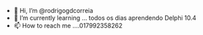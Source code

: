- 👋 Hi, I’m @rodrigogdcorreia
- 🌱 I’m currently learning ... todos os dias aprendendo Delphi 10.4
- 📫 How to reach me ....017992358262

<!---
rodrigogdcorreia/rodrigogdcorreia is a ✨ special ✨ repository because its `README.md` (this file) appears on your GitHub profile
--->
